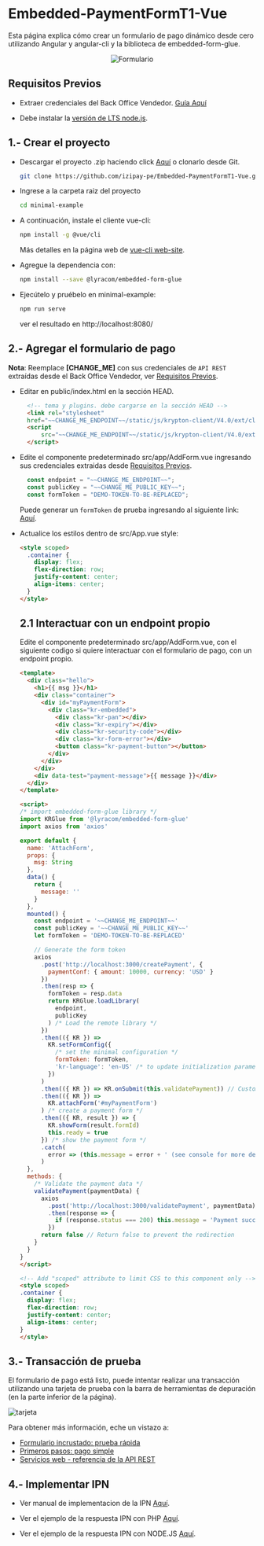 # Embedded-PaymentFormT1-Vue

Esta página explica cómo crear un formulario de pago dinámico desde cero utilizando Angular y angular-cli y la biblioteca de embedded-form-glue.

<p align="center">
  <img src="/src/assets/formulario-incrustado.png?raw=true" alt="Formulario"/>
</p> 

<a name="Requisitos_Previos"></a>

## Requisitos Previos

* Extraer credenciales del Back Office Vendedor. [Guía Aquí](https://github.com/izipay-pe/obtener-credenciales-de-conexion)

* Debe instalar la [versión de LTS node.js](https://nodejs.org/es/).

## 1.- Crear el proyecto

* Descargar el proyecto .zip haciendo click [Aquí](https://github.com/izipay-pe/Embedded-PaymentFormT1-Vue/archive/refs/heads/main.zip) o clonarlo desde Git. 
 
  ```sh
  git clone https://github.com/izipay-pe/Embedded-PaymentFormT1-Vue.git
  ``` 

* Ingrese a la carpeta raiz del proyecto

  ```bash
  cd minimal-example
  ```

* A continuación, instale el cliente vue-cli:

  ```bash
  npm install -g @vue/cli
  ```

  Más detalles en la página web de [vue-cli web-site](https://cli.vuejs.org/guide/installation.html).

* Agregue la dependencia con:

  ```bash
  npm install --save @lyracom/embedded-form-glue
  ```

* Ejecútelo y pruébelo en minimal-example:

  ```sh
  npm run serve
  ```

  ver el resultado en http://localhost:8080/

## 2.- Agregar el formulario de pago

**Nota**: Reemplace **[CHANGE_ME]** con sus credenciales de `API REST` extraídas desde el Back Office Vendedor, ver [Requisitos Previos](#Requisitos_Previos).

* Editar en public/index.html en la sección HEAD.

  ```html
    <!-- tema y plugins. debe cargarse en la sección HEAD -->
    <link rel="stylesheet"
    href="~~CHANGE_ME_ENDPOINT~~/static/js/krypton-client/V4.0/ext/classic-reset.css">
    <script
        src="~~CHANGE_ME_ENDPOINT~~/static/js/krypton-client/V4.0/ext/classic.js">
    </script>
  ```
* Edite el componente predeterminado src/app/AddForm.vue ingresando sus credenciales extraidas desde [Requisitos Previos](#Requisitos_Previos). 

  ```javascript
    const endpoint = "~~CHANGE_ME_ENDPOINT~~";
    const publicKey = "~~CHANGE_ME_PUBLIC_KEY~~";
    const formToken = "DEMO-TOKEN-TO-BE-REPLACED";
  ```

  Puede generar un `formToken` de prueba ingresando al siguiente link: [Aquí](https://secure.micuentaweb.pe/doc/es-PE/rest/V4.0/api/playground/Charge/CreatePayment/).

* Actualice los estilos dentro de src/App.vue style:

  ```html
  <style scoped>
    .container {
      display: flex;
      flex-direction: row;
      justify-content: center;
      align-items: center;
    }
  </style>
  ```

  ## 2.1 Interactuar con un endpoint propio

    Edite el componente predeterminado src/app/AddForm.vue, con el siguiente codigo si quiere interactuar con el formulario de pago, con un endpoint propio.

    ```html
    <template>
      <div class="hello">
        <h1>{{ msg }}</h1>
        <div class="container">
          <div id="myPaymentForm">
            <div class="kr-embedded">
              <div class="kr-pan"></div>
              <div class="kr-expiry"></div>
              <div class="kr-security-code"></div>
              <div class="kr-form-error"></div>
              <button class="kr-payment-button"></button>
            </div>
          </div>
        </div>
        <div data-test="payment-message">{{ message }}</div>
      </div>
    </template>

    <script>
    /* import embedded-form-glue library */
    import KRGlue from '@lyracom/embedded-form-glue'
    import axios from 'axios'

    export default {
      name: 'AttachForm',
      props: {
        msg: String
      },
      data() {
        return {
          message: ''
        }
      },
      mounted() {
        const endpoint = '~~CHANGE_ME_ENDPOINT~~'
        const publicKey = '~~CHANGE_ME_PUBLIC_KEY~~'
        let formToken = 'DEMO-TOKEN-TO-BE-REPLACED'

        // Generate the form token
        axios
          .post('http://localhost:3000/createPayment', {
            paymentConf: { amount: 10000, currency: 'USD' }
          })
          .then(resp => {
            formToken = resp.data
            return KRGlue.loadLibrary(
              endpoint,
              publicKey
            ) /* Load the remote library */
          })
          .then(({ KR }) =>
            KR.setFormConfig({
              /* set the minimal configuration */
              formToken: formToken,
              'kr-language': 'en-US' /* to update initialization parameter */
            })
          )
          .then(({ KR }) => KR.onSubmit(this.validatePayment)) // Custom payment callback
          .then(({ KR }) =>
            KR.attachForm('#myPaymentForm')
          ) /* create a payment form */
          .then(({ KR, result }) => {
            KR.showForm(result.formId)
            this.ready = true
          }) /* show the payment form */
          .catch(
            error => (this.message = error + ' (see console for more details)')
          )
      },
      methods: {
        /* Validate the payment data */
        validatePayment(paymentData) {
          axios
            .post('http://localhost:3000/validatePayment', paymentData)
            .then(response => {
              if (response.status === 200) this.message = 'Payment successful!'
            })
          return false // Return false to prevent the redirection
        }
      }
    }
    </script>

    <!-- Add "scoped" attribute to limit CSS to this component only -->
    <style scoped>
    .container {
      display: flex;
      flex-direction: row;
      justify-content: center;
      align-items: center;
    }
    </style>
    ```

## 3.- Transacción de prueba

El formulario de pago está listo, puede intentar realizar una transacción utilizando una tarjeta de prueba con la barra de herramientas de depuración (en la parte inferior de la página).

  ![tarjeta](/src/assets/tarjetas-prueba.png)

Para obtener más información, eche un vistazo a:

- [Formulario incrustado: prueba rápida](https://secure.micuentaweb.pe/doc/es-PE/rest/V4.0/javascript/quick_start_js.html)
- [Primeros pasos: pago simple](https://secure.micuentaweb.pe/doc/es-PE/rest/V4.0/javascript/guide/start.html)
- [Servicios web - referencia de la API REST](https://secure.micuentaweb.pe/doc/es-PE/rest/V4.0/api/reference.html)

## 4.- Implementar IPN

* Ver manual de implementacion de la IPN [Aquí](https://secure.micuentaweb.pe/doc/es-PE/rest/V4.0/kb/payment_done.html).

* Ver el ejemplo de la respuesta IPN con PHP [Aquí](https://github.com/izipay-pe/Redirect-PaymentForm-IpnT1-PHP).

* Ver el ejemplo de la respuesta IPN con NODE.JS [Aquí](https://github.com/izipay-pe/Response-PaymentFormT1-Ipn).
